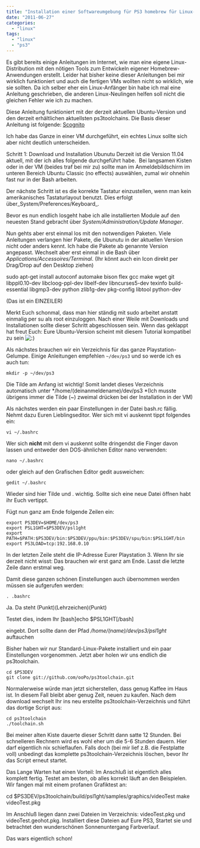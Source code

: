 ```yaml
---
title: "Installation einer Softwareumgebung für PS3 homebrew für Linux-N00bs"
date: "2011-06-27"
categories: 
  - "linux"
tags: 
  - "linux"
  - "ps3"
---
```


Es gibt bereits einige Anleitungen im Internet, wie man eine eigene Linux-Distribution mit den nötigen Tools zum Entwickeln eigener Homebrew-Anwendungen erstellt. Leider hat bisher keine dieser Anleitungen bei mir wirklich funktioniert und auch die fertigen VMs wollten nicht so wirklich, wie sie sollten. Da ich selber eher ein Linux-Anfänger bin habe ich mal eine Anleitung geschrieben, die anderen Linux-Neulingen helfen soll nicht die gleichen Fehler wie ich zu machen.

Diese Anleitung funktioniert mit der derzeit aktuellen Ubuntu-Version und den derzeit erhältlichen aktuellsten ps3toolchains. Die Basis dieser Anleitung ist folgende: [Scognito](http://scognito.wordpress.com/2010/11/04/setup-a-build-environment-for-compiling-and-running-homebrew-for-ps3/ "Scognito")

Ich habe das Ganze in einer VM durchgeführt, ein echtes Linux sollte sich aber nicht deutlich unterscheiden.

Schritt 1: Download und Installation Ubunutu Derzeit ist die Version 11.04 aktuell, mit der ich alles folgende durchgeführt habe.  Bei langsamen Kisten oder in der VM (beides traf bei mir zu) sollte man im Anmeldebildschirm im unteren Bereich Ubuntu Classic (no effects) auswählen, zumal wir ohnehin fast nur in der Bash arbeiten.

Der nächste Schritt ist es die korrekte Tastatur einzustellen, wenn man kein amerikanisches Tastaturlayout benutzt. Dies erfolgt über_System/Preferences/Keyboard_.

Bevor es nun endlich losgeht habe ich alle installierten Module auf den neuesten Stand gebracht über _System/Administration/Update Manager_.

Nun gehts aber erst einmal los mit den notwendigen Paketen. Viele Anleitungen verlangen hier Pakete, die Ubunutu in der aktuellen Version nicht oder anders kennt. Ich habe die Pakete ab genannte Version angepasst. Wechselt aber erst einmal in die Bash über _Applications/Accessoires/Terminal_. (Ihr könnt auch ein Icon direkt per Drag/Drop auf den Desktop ziehen)

sudo apt-get install autoconf automake bison flex gcc make wget git libppl0.10-dev libcloog-ppl-dev libelf-dev libncurses5-dev texinfo build-essential libgmp3-dev python zlib1g-dev pkg-config libtool python-dev

(Das ist ein EINZEILER)

Merkt Euch schonmal, dass man hier ständig mit sudo arbeitet anstatt einmalig per su als root einzuloggen. Nach einer Weile mit Downloads und Installationen sollte dieser Schritt abgeschlossen sein. Wenn das geklappt hat freut Euch: Eure Ubuntu-Version scheint mit diesem Tutorial kompatibel zu sein ![:)](images/icon_smile.gif)

Als nächstes brauchen wir ein Verzeichnis für das ganze Playstation-Gelumpe. Einige Anleitungen empfehlen `~/dev/ps3` und so werde ich es auch tun:

`mkdir -p ~/dev/ps3`

Die Tilde am Anfang ist wichtig! Somit landet dieses Verzeichnis automatisch unter \*/home/(deinanmeldename)/dev/ps3 \*(Ich musste übrigens immer die Tilde (~) zweimal drücken bei der Installation in der VM)

Als nächstes werden ein paar Einstellungen in der Datei bash.rc fällig. Nehmt dazu Euren Lieblingseditor. Wer sich mit vi auskennt tippt folgendes ein:

`vi ~/.bashrc`

Wer sich **nicht** mit dem vi auskennt sollte dringendst die Finger davon lassen und entweder den DOS-ähnlichen Editor nano verwenden:

`nano ~/.bashrc` 

oder gleich auf den Grafischen Editor gedit ausweichen:

`gedit ~/.bashrc`

Wieder sind hier Tilde und . wichtig. Sollte sich eine neue Datei öffnen habt ihr Euch vertippt.

Fügt nun ganz am Ende folgende Zeilen ein:

```
export PS3DEV=$HOME/dev/ps3 
export PSL1GHT=$PS3DEV/psl1ght 
export PATH=$PATH:$PS3DEV/bin:$PS3DEV/ppu/bin:$PS3DEV/spu/bin:$PSL1GHT/bin 
export PS3LOAD=tcp:192.168.0.10 
```

In der letzten Zeile steht die IP-Adresse Eurer Playstation 3. Wenn Ihr sie derzeit nicht wisst: Das brauchen wir erst ganz am Ende. Lasst die letzte Zeile dann erstmal weg.

Damit diese ganzen schönen Einstellungen auch übernommen werden müssen sie aufgerufen werden:

`. .bashrc`

Ja. Da steht (Punkt)(Lehrzeichen)(Punkt)

Testet dies, indem Ihr \[bash\]echo $PSL1GHT\[/bash\]

eingebt. Dort sollte dann der Pfad _/home/(name)/dev/ps3/psl1ght_ auftauchen

Bisher haben wir nur Standard-Linux-Pakete installiert und ein paar Einstellungen vorgenommen. Jetzt aber holen wir uns endlich die ps3toolchain.

```
cd $PS3DEV 
git clone git://github.com/ooPo/ps3toolchain.git
```

Normalerweise würde man jetzt sicherstellen, dass genug Kaffee im Haus ist. In diesem Fall bleibt aber genug Zeit, neuen zu kaufen. Nach dem download wechselt Ihr ins neu erstellte ps3toolchain-Verzeichnis und führt das dortige Script aus:

```
cd ps3toolchain 
./toolchain.sh
```

Bei meiner alten Kiste dauerte dieser Schritt dann satte 12 Stunden. Bei schnelleren Rechnern wird es wohl eher um die 5-6 Stunden dauern. Hier darf eigentlich nix schieflaufen. Falls doch (bei mir lief z.B. die Festplatte voll) unbedingt das komplette ps3toolchain-Verzeichnis löschen, bevor Ihr das Script erneut startet.

Das Lange Warten hat einen Vorteil: Im Anschluß ist eigentlich alles komplett fertig. Testet am besten, ob alles korrekt läuft an den Beispielen. Wir fangen mal mit einem profanen Grafiktest an:

cd $PS3DEV/ps3toolchain/build/psl1ght/samples/graphics/videoTest 
make videoTest.pkg 

Im Anschluß liegen dann zwei Dateien im Verzeichnis: videoTest.pkg und videoTest.geohot.pkg. Installiert diese Dateien auf Eure PS3, Startet sie und betrachtet den wunderschönen Sonnenuntergang Farbverlauf.

Das wars eigentlich schon!

